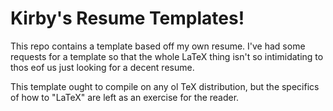 # Kirby's Resume Templates!

This repo contains a template based off my own resume. I've had some requests for a template so that the whole LaTeX thing isn't so intimidating to thos eof us just looking for a decent resume.

This template ought to compile on any ol TeX distribution, but the specifics of how to "LaTeX" are left as an exercise for the reader.
